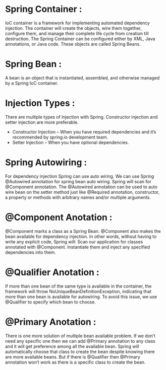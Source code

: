 # Spring Container :
IoC container is a framework for implementing automated dependency injection. The container will create the objects, wire them together, configure them, and manage their complete life cycle from creation till destruction. The Spring Container can be configured either by XML, Java annotations, or Java code. These objects are called Spring Beans.
# Spring Bean :
A bean is an object that is instantiated, assembled, and otherwise managed by a Spring IoC container.
# Injection Types :
There are multiple types of Injection with Spring. Constructor injection and setter injection are more preferable. 
-	Constructor Injection – When you have required dependencies and it’s recommended by spring.io development team.
- Setter Injection – When you have optional dependencies.
# Spring Autowiring :
For dependency injection Spring can use auto wiring.  We can use Spring @Autowired annotation for spring bean auto wiring. Spring will scan for @Component annotation. The @Autowired annotation can be used to auto wire bean on the setter method just like @Required annotation, constructor, a property or methods with arbitrary names and/or multiple arguments. 
# @Component Anotation :
@Component marks a class as a Spring Bean. @Component also makes the bean available for dependency injection. In other words, without having to write any explicit code, Spring will: Scan our application for classes annotated with @Component. Instantiate them and inject any specified dependencies into them. 
# @Qualifier Anotation :
If more than one bean of the same type is available in the container, the framework will throw NoUniqueBeanDefinitionException, indicating that more than one bean is available for autowiring. To avoid this issue, we use @Qualifier to specify which bean to choose. 
# @Primary Anotation :
There is one more solution of multiple bean available problem. If we don’t need any specific one then we can add @Primary annotation to any class and it will get preference among all the available bean. Spring will automatically choose that class to create the bean despite knowing there are more available beans. But if there is @Qualifier then @Primary annotation won’t work as there is a specific class to create the bean.

